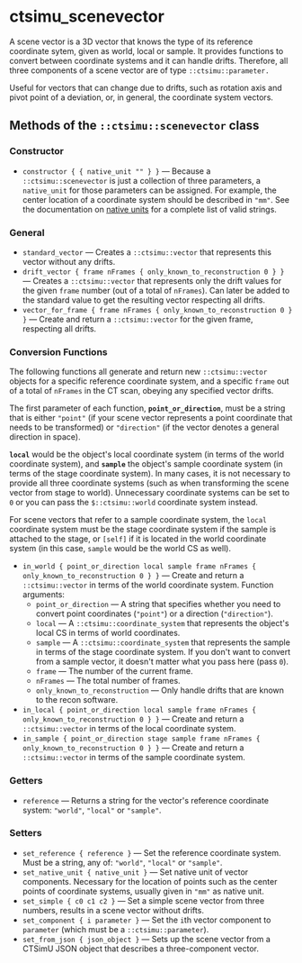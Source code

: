 # ctsimu_scenevector
A scene vector is a 3D vector that knows the type of its reference coordinate sytem, given as world, local or sample. It provides functions to convert between coordinate systems and it can handle drifts. Therefore, all three components of a scene vector are of type `::ctsimu::parameter.`

Useful for vectors that can change due to drifts, such as rotation axis and pivot point of a deviation, or, in general, the coordinate system vectors.

## Methods of the `::ctsimu::scenevector` class

### Constructor

* `constructor { { native_unit "" } }` — Because a `::ctsimu::scenevector` is just a collection of three parameters, a `native_unit` for those parameters can be assigned. For example, the center location of a coordinate system should be described in `"mm"`. See the documentation on [native units](native_units.md) for a complete list of valid strings.

### General

* `standard_vector` — Creates a `::ctsimu::vector` that represents this vector without any drifts.
* `drift_vector { frame nFrames { only_known_to_reconstruction 0 } }` — Creates a `::ctsimu::vector` that represents only the drift values for the given `frame` number (out of a total of `nFrames`). Can later be added to the standard value to get the resulting vector respecting all drifts.
* `vector_for_frame { frame nFrames { only_known_to_reconstruction 0 } }` — Create and return a `::ctsimu::vector` for the given frame, respecting all drifts.

### Conversion Functions

The following functions all generate and return new `::ctsimu::vector` objects for a specific reference coordinate system, and a specific `frame` out of a total of `nFrames` in the CT scan, obeying any specified vector drifts.

The first parameter of each function, **`point_or_direction`**, must be a string that is either `"point"` (if your scene vector represents a point coordinate that needs to be transformed) or `"direction"` (if the vector denotes a general direction in space).

**`local`** would be the object's local coordinate system (in terms of the world coordinate system), and **`sample`** the object's sample coordinate system (in terms of the stage coordinate system). In many cases, it is not necessary to provide all three coordinate systems (such as when transforming the scene vector from stage to world). Unnecessary coordinate systems can be set to `0` or you can pass the `$::ctsimu::world` coordinate system instead. 

For scene vectors that refer to a sample coordinate system, the `local` coordinate system must be the stage coordinate system if the sample is attached to the stage, or `[self]` if it is located in the world coordinate system (in this case, `sample` would be the world CS as well).

* `in_world { point_or_direction local sample frame nFrames { only_known_to_reconstruction 0 } }` — Create and return a `::ctsimu::vector` in terms of the world coordinate system. Function arguments:
	- `point_or_direction` — A string that specifies whether you need to convert point coordinates (`"point"`) or
	  a direction (`"direction"`).
	- `local` — A `::ctsimu::coordinate_system` that represents the object's local CS in terms of world coordinates.	
	- `sample` — A `::ctsimu::coordinate_system` that represents the sample in terms of the stage coordinate system. If you don't want to convert from a sample vector, it doesn't matter what you pass here (pass `0`).
	- `frame` — The number of the current frame.	
	- `nFrames` — The total number of frames.	
	- `only_known_to_reconstruction` — Only handle drifts that are known to the recon software.
* `in_local { point_or_direction local sample frame nFrames { only_known_to_reconstruction 0 } }` — Create and return a `::ctsimu::vector` in terms of the local coordinate system.
* `in_sample { point_or_direction stage sample frame nFrames { only_known_to_reconstruction 0 } }` — Create and return a `::ctsimu::vector` in terms of the sample coordinate system.

### Getters

* `reference` — Returns a string for the vector's reference coordinate system: `"world"`, `"local"` or `"sample"`.

### Setters

* `set_reference { reference }` — Set the reference coordinate system. Must be a string, any of: `"world"`, `"local"` or `"sample"`.
* `set_native_unit { native_unit }` — Set native unit of vector components. Necessary for the location of points such as the center points of coordinate systems, usually given in `"mm"` as native unit.
* `set_simple { c0 c1 c2 }` — Set a simple scene vector from three numbers, results in a scene vector without drifts.
* `set_component { i parameter }` — Set the `i`th vector component to `parameter` (which must be a `::ctsimu::parameter`).
* `set_from_json { json_object }` — Sets up the scene vector from a CTSimU JSON object that describes a three-component vector.